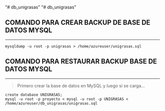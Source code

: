 "# db_unigrasas"  "# db_unigrasas" 

## COMANDO PARA CREAR BACKUP DE BASE DE DATOS MYSQL
------------------------------------------------
```
mysqldump -u root -p unigrasas > /home/azureuser/unigrasas.sql
```

## COMANDO PARA RESTAURAR BACKUP BASE DE DATOS MYSQL
-----------------------------------------------
> Primero crear la base de datos en MySQL y luego si se carga...
```
create database UNIGRASAS;
mysql -u root -p proyecto < mysql -u root -p UNIGRASAS < /home/azureuser/db_unigrasas/unigrasas.sql
```
